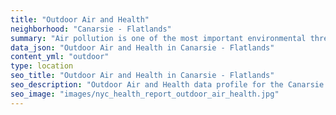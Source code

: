 ```yaml
---
title: "Outdoor Air and Health"
neighborhood: "Canarsie - Flatlands"
summary: "Air pollution is one of the most important environmental threats to urban populations and while all people are exposed, pollutant emissions, levels of exposure, and population vulnerability vary across neighborhoods. Exposures to common air pollutants have been linked to respiratory and cardiovascular diseases, cancers, and premature deaths."
data_json: "Outdoor Air and Health in Canarsie - Flatlands"
content_yml: "outdoor"
type: location
seo_title: "Outdoor Air and Health in Canarsie - Flatlands"
seo_description: "Outdoor Air and Health data profile for the Canarsie - Flatlands neighborhood of NYC."
seo_image: "images/nyc_health_report_outdoor_air_health.jpg"
---
```

